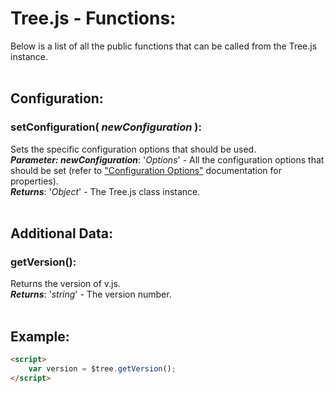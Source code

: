 # Tree.js - Functions:

Below is a list of all the public functions that can be called from the Tree.js instance.
<br>
<br>


## Configuration:

### **setConfiguration( *newConfiguration* )**:
Sets the specific configuration options that should be used.
<br>
***Parameter: newConfiguration***: '*Options*' - All the configuration options that should be set (refer to ["Configuration Options"](configuration/OPTIONS.md) documentation for properties).
<br>
***Returns***: '*Object*' - The Tree.js class instance.
<br>
<br>


## Additional Data:

### **getVersion()**:
Returns the version of v.js.
<br>
***Returns***: '*string*' - The version number.
<br>
<br>


## Example:

```markdown
<script> 
    var version = $tree.getVersion();
</script>
```